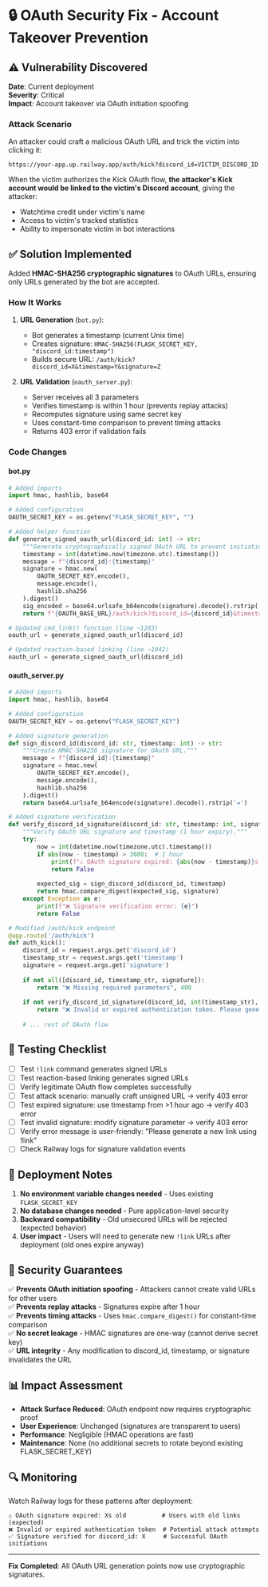 # 🔒 OAuth Security Fix - Account Takeover Prevention

## ⚠️ Vulnerability Discovered
**Date**: Current deployment  
**Severity**: Critical  
**Impact**: Account takeover via OAuth initiation spoofing

### Attack Scenario
An attacker could craft a malicious OAuth URL and trick the victim into clicking it:
```
https://your-app.up.railway.app/auth/kick?discord_id=VICTIM_DISCORD_ID
```

When the victim authorizes the Kick OAuth flow, **the attacker's Kick account would be linked to the victim's Discord account**, giving the attacker:
- Watchtime credit under victim's name
- Access to victim's tracked statistics
- Ability to impersonate victim in bot interactions

## ✅ Solution Implemented
Added **HMAC-SHA256 cryptographic signatures** to OAuth URLs, ensuring only URLs generated by the bot are accepted.

### How It Works
1. **URL Generation** (`bot.py`):
   - Bot generates a timestamp (current Unix time)
   - Creates signature: `HMAC-SHA256(FLASK_SECRET_KEY, "discord_id:timestamp")`
   - Builds secure URL: `/auth/kick?discord_id=X&timestamp=Y&signature=Z`

2. **URL Validation** (`oauth_server.py`):
   - Server receives all 3 parameters
   - Verifies timestamp is within 1 hour (prevents replay attacks)
   - Recomputes signature using same secret key
   - Uses constant-time comparison to prevent timing attacks
   - Returns 403 error if validation fails

### Code Changes

#### bot.py
```python
# Added imports
import hmac, hashlib, base64

# Added configuration
OAUTH_SECRET_KEY = os.getenv("FLASK_SECRET_KEY", "")

# Added helper function
def generate_signed_oauth_url(discord_id: int) -> str:
    """Generate cryptographically signed OAuth URL to prevent initiation spoofing."""
    timestamp = int(datetime.now(timezone.utc).timestamp())
    message = f"{discord_id}:{timestamp}"
    signature = hmac.new(
        OAUTH_SECRET_KEY.encode(),
        message.encode(),
        hashlib.sha256
    ).digest()
    sig_encoded = base64.urlsafe_b64encode(signature).decode().rstrip('=')
    return f"{OAUTH_BASE_URL}/auth/kick?discord_id={discord_id}&timestamp={timestamp}&signature={sig_encoded}"

# Updated cmd_link() function (line ~1283)
oauth_url = generate_signed_oauth_url(discord_id)

# Updated reaction-based linking (line ~1942)
oauth_url = generate_signed_oauth_url(discord_id)
```

#### oauth_server.py
```python
# Added imports
import hmac, hashlib, base64

# Added configuration
OAUTH_SECRET_KEY = os.getenv("FLASK_SECRET_KEY")

# Added signature generation
def sign_discord_id(discord_id: str, timestamp: int) -> str:
    """Create HMAC-SHA256 signature for OAuth URL."""
    message = f"{discord_id}:{timestamp}"
    signature = hmac.new(
        OAUTH_SECRET_KEY.encode(),
        message.encode(),
        hashlib.sha256
    ).digest()
    return base64.urlsafe_b64encode(signature).decode().rstrip('=')

# Added signature verification
def verify_discord_id_signature(discord_id: str, timestamp: int, signature: str) -> bool:
    """Verify OAuth URL signature and timestamp (1 hour expiry)."""
    try:
        now = int(datetime.now(timezone.utc).timestamp())
        if abs(now - timestamp) > 3600:  # 1 hour
            print(f"⚠️ OAuth signature expired: {abs(now - timestamp)}s old")
            return False
        
        expected_sig = sign_discord_id(discord_id, timestamp)
        return hmac.compare_digest(expected_sig, signature)
    except Exception as e:
        print(f"❌ Signature verification error: {e}")
        return False

# Modified /auth/kick endpoint
@app.route('/auth/kick')
def auth_kick():
    discord_id = request.args.get('discord_id')
    timestamp_str = request.args.get('timestamp')
    signature = request.args.get('signature')
    
    if not all([discord_id, timestamp_str, signature]):
        return "❌ Missing required parameters", 400
    
    if not verify_discord_id_signature(discord_id, int(timestamp_str), signature):
        return "❌ Invalid or expired authentication token. Please generate a new link using !link", 403
    
    # ... rest of OAuth flow
```

## 🧪 Testing Checklist
- [ ] Test `!link` command generates signed URLs
- [ ] Test reaction-based linking generates signed URLs
- [ ] Verify legitimate OAuth flow completes successfully
- [ ] Test attack scenario: manually craft unsigned URL → verify 403 error
- [ ] Test expired signature: use timestamp from >1 hour ago → verify 403 error
- [ ] Test invalid signature: modify signature parameter → verify 403 error
- [ ] Verify error message is user-friendly: "Please generate a new link using !link"
- [ ] Check Railway logs for signature validation events

## 🚀 Deployment Notes
1. **No environment variable changes needed** - Uses existing `FLASK_SECRET_KEY`
2. **No database changes needed** - Pure application-level security
3. **Backward compatibility** - Old unsecured URLs will be rejected (expected behavior)
4. **User impact** - Users will need to generate new `!link` URLs after deployment (old ones expire anyway)

## 🔐 Security Guarantees
✅ **Prevents OAuth initiation spoofing** - Attackers cannot create valid URLs for other users  
✅ **Prevents replay attacks** - Signatures expire after 1 hour  
✅ **Prevents timing attacks** - Uses `hmac.compare_digest()` for constant-time comparison  
✅ **No secret leakage** - HMAC signatures are one-way (cannot derive secret key)  
✅ **URL integrity** - Any modification to discord_id, timestamp, or signature invalidates the URL  

## 📊 Impact Assessment
- **Attack Surface Reduced**: OAuth endpoint now requires cryptographic proof
- **User Experience**: Unchanged (signatures are transparent to users)
- **Performance**: Negligible (HMAC operations are fast)
- **Maintenance**: None (no additional secrets to rotate beyond existing FLASK_SECRET_KEY)

## 🔍 Monitoring
Watch Railway logs for these patterns after deployment:
```
⚠️ OAuth signature expired: Xs old          # Users with old links (expected)
❌ Invalid or expired authentication token  # Potential attack attempts
✅ Signature verified for discord_id: X     # Successful OAuth initiations
```

---
**Fix Completed**: All OAuth URL generation points now use cryptographic signatures.
